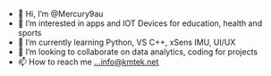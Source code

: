 - 👋 Hi, I’m @Mercury9au
- 👀 I’m interested in apps and IOT Devices for education, health and sports 
- 🌱 I’m currently learning Python, VS C++, xSens IMU, UI/UX  
- 💞️ I’m looking to collaborate on data analytics, coding for projects 
- 📫 How to reach me ...info@kmtek.net

<!---
Mercury9au/Mercury9au is a ✨ special ✨ repository because its `README.md` (this file) appears on your GitHub profile.
You can click the Preview link to take a look at your changes.
--->
